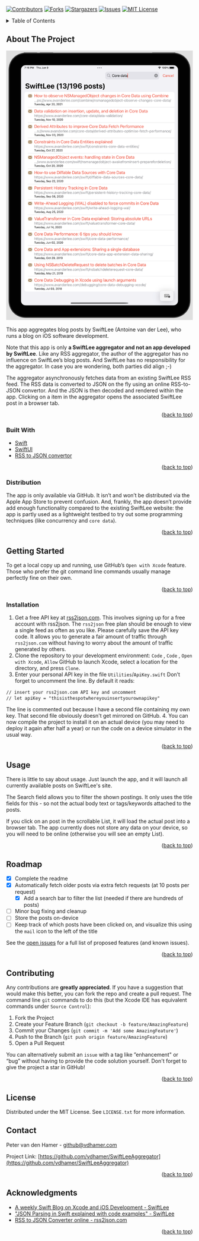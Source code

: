 <div id="top"></div>

[![Contributors][contributors-shield]][contributors-url]
[![Forks][forks-shield]][forks-url]
[![Stargazers][stars-shield]][stars-url]
[![Issues][issues-shield]][issues-url]
[![MIT License][license-shield]][license-url]

<!-- TABLE OF CONTENTS -->
<details>
  <summary>Table of Contents</summary>
  <ol>
    <li>
      <a href="#about-the-project">About The Project</a>
      <ul>
        <li><a href="#built-with">Built With</a></li>
        <li><a href="#distribution">Distribution</a></li>
      </ul>
    </li>
    <li>
      <a href="#getting-started">Getting Started</a>
      <ul>
        <li><a href="#installation">Installation</a></li>
      </ul>
    </li>
    <li><a href="#usage">Usage</a></li>
    <li><a href="#roadmap">Roadmap</a></li>
    <li><a href="#contributing">Contributing</a></li>
    <li><a href="#license">License</a></li>
    <li><a href="#contact">Contact</a></li>
    <li><a href="#acknowledgments">Acknowledgments</a></li>
  </ol>
</details>

## About The Project
[![Product Name Screen Shot][product-screenshot]](https://github.com/vdhamer/SwiftLeeAggregator)

This app aggregates blog posts by SwiftLee (Antoine van der Lee), who runs a blog on iOS software development. 

Note that this app is only **a SwiftLee aggregator and not an app developed by SwiftLee**. Like any RSS aggregator, the author of the aggregator has no influence on SwiftLee’s blog posts. And SwiftLee has no responsibility for the aggregator. In case you are wondering, both parties did align ;-)

The aggregator asynchronously fetches data from an existing SwiftLee RSS feed. The RSS data is converted to JSON on the fly using an online RSS-to-JSON convertor. And the JSON is then decoded and rendered within the app. Clicking on a item in the aggregator opens the associated SwiftLee post in a browser tab.

<p align="right">(<a href="#top">back to top</a>)</p>

### Built With
* [Swift](https://www.swift.org)
* [SwiftUI](https://developer.apple.com/xcode/swiftui/)
* [RSS to JSON convertor](https://rss2json.com/)

<p align="right">(<a href="#top">back to top</a>)</p>

### Distribution
The app is only available via GitHub. It isn’t and won’t be distributed via the Apple App Store to prevent confusion. And, frankly, the app doesn’t provide add enough functionality compared to the existing SwiftLee website: the app is partly used as a lightweight testbed to try out some programming techniques (like concurrency and `core data`).

<p align="right">(<a href="#top">back to top</a>)</p>

## Getting Started
To get a local copy up and running, use GitHub’s `Open with Xcode` feature. Those who prefer the git command line commands usually manage perfectly fine on their own.

<p align="right">(<a href="#top">back to top</a>)</p>

### Installation
1. Get a free API key at [rss2json.com](https://rss2json.com/docs). This involves signing up for a free account with rss2json. The `rss2json` free plan should be enough to view a single feed as often as you like. Please carefully save the API key code.
It allows you to generate a fair amount of traffic through `rss2json.com` without having to worry about the amount of traffic generated by others.
2. Clone the repository to your development environment: `Code` ,  `Code` ,  `Open with Xcode`, `Allow` GitHub to launch Xcode, select a location for the directory, and press `Clone`.
3. Enter your personal API key in the file `Utilities`/`ApiKey.swift`
Don’t forget to uncomment the line. By default it reads:
```
// insert your rss2json.com API key and uncomment
// let apiKey = "thisisthespotwhereyouinsertyourownapikey" 
```
The line is commented out because I have a second file containing my own key. That second file obviously doesn't get mirrored on GitHub.
4. You can now compile the project to install it on an actual device (you may need to deploy it again after half a year) or run the code on a device simulator in the usual way.

<p align="right">(<a href="#top">back to top</a>)</p>

## Usage
There is little to say about usage. Just launch the app, and it will launch all currently available posts on SwiftLee's site.

The Search field allows you to filter the shown postings. It only uses the title fields for this - so not the actual body text or tags/keywords attached to the posts.

If you click on an post in the scrollable List, it will load the actual post into a browser tab. The app currently does not store any data on your device, so you will need to be online (otherwise you will see an empty List). 

<p align="right">(<a href="#top">back to top</a>)</p>

## Roadmap
- [x] Complete the readme
- [x] Automatically fetch older posts via extra fetch requests (at 10 posts per request)
	- [x] Add a search bar to filter the list (needed if there are hundreds of posts)
- [ ] Minor bug fixing and cleanup
- [ ] Store the posts on-device
- [ ] Keep track of which posts have been clicked on, and visualize this using the `mail` icon to the left of the title

See the [open issues](https://github.com/vdhamer/SwiftLeeAggregator/issues) for a full list of proposed features (and known issues).

<p align="right">(<a href="#top">back to top</a>)</p>

## Contributing
Any contributions are **greatly appreciated**. If you have a suggestion that would make this better, you can fork the repo and create a pull request.  The command line `git` commands to do this (but the Xcode IDE has equivalent commands under `Source Control`):

1. Fork the Project
2. Create your Feature Branch (`git checkout -b feature/AmazingFeature`)
3. Commit your Changes (`git commit -m 'Add some AmazingFeature'`)
4. Push to the Branch (`git push origin feature/AmazingFeature`)
5. Open a Pull Request

You can alternatively submit an `issue` with a tag like ”enhancement" or “bug” without having to provide the code solution yourself. 
Don't forget to give the project a star in GitHub!

<p align="right">(<a href="#top">back to top</a>)</p>

## License
Distributed under the MIT License. See `LICENSE.txt` for more information.

## Contact
Peter van den Hamer - github@vdhamer.com

Project Link: [https://github.com/vdhamer/SwiftLeeAggregator](https://github.com/vdhamer/SwiftLeeAggregator)

<p align="right">(<a href="#top">back to top</a>)</p>

## Acknowledgments

* [A weekly Swift Blog on Xcode and iOS Development - SwiftLee](https://www.avanderlee.com)
* ["JSON Parsing in Swift explained with code examples" - SwiftLee](https://www.avanderlee.com/swift/json-parsing-decoding/)
* [RSS to JSON Converter online - rss2json.com](https://rss2json.com/#rss_url=https%3A%2F%2Fwww.avanderlee.com%2Ffeed)

<p align="right">(<a href="#top">back to top</a>)</p>

<!-- MARKDOWN LINKS & IMAGES -->
<!-- https://www.markdownguide.org/basic-syntax/#reference-style-links -->
[contributors-shield]: https://img.shields.io/github/contributors/vdhamer/SwiftLeeAggregator.svg?style=for-the-badge
[contributors-url]: https://github.com/vdhamer/SwiftLeeAggregator/graphs/contributors
[forks-shield]: https://img.shields.io/github/forks/vdhamer/SwiftLeeAggregator.svg?style=for-the-badge
[forks-url]: https://github.com/vdhamer/SwiftLeeAggregator/network/members
[stars-shield]: https://img.shields.io/github/stars/vdhamer/SwiftLeeAggregator.svg?style=for-the-badge
[stars-url]: https://github.com/vdhamer/SwiftLeeAggregator/stargazers
[issues-shield]: https://img.shields.io/github/issues/vdhamer/SwiftLeeAggregator.svg?style=for-the-badge
[issues-url]: https://github.com/vdhamer/SwiftLeeAggregator/issues
[license-shield]: https://img.shields.io/github/license/vdhamer/SwiftLeeAggregator.svg?style=for-the-badge
[license-url]: https://github.com/vdhamer/SwiftLeeAggregator/blob/master/LICENSE.txt
[product-screenshot]: images/screenshot.png
